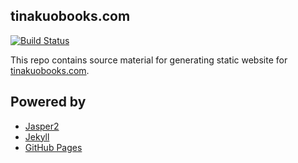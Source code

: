 ## tinakuobooks.com

[![Build Status](https://travis-ci.org/mhuang74-blog/tinakuobooks.svg?branch=master)](https://travis-ci.org/github/mhuang74-blog/tinakuobooks)


This repo contains source material for generating static website for [tinakuobooks.com](https://tinakuobooks.com).

## Powered by

* [Jasper2](https://github.com/jekyller/jasper2)
* [Jekyll](https://jekyllrb.com/)
* [GitHub Pages](https://pages.github.com/)

